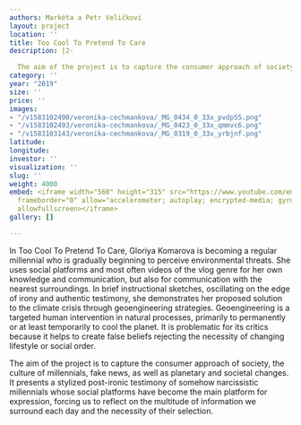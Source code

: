 ```yaml
---
authors: Markéta a Petr Veličkovi
layout: project
location: ''
title: Too Cool To Pretend To Care
description: |2-

  The aim of the project is to capture the consumer approach of society, the culture of millennials, fake news, as well as planetary and societal changes. It presents a stylized post-ironic testimony of somehow narcissistic millennials whose social platforms have become the main platform for expression, forcing us to reflect on the multitude of information we surround each day and the necessity of their selection.
category: ''
year: "2019"
size: ''
price: ''
images:
- "/v1583102490/veronika-cechmankova/_MG_0434_0_33x_pvdp55.png"
- "/v1583102493/veronika-cechmankova/_MG_0423_0_33x_qmmvc6.png"
- "/v1583103143/veronika-cechmankova/_MG_0319_0_33x_yrbjnf.png"
latitude: 
longitude: 
investor: ''
visualization: ''
slug: ''
weight: 4000
embed: <iframe width="560" height="315" src="https://www.youtube.com/embed/2wcRHtafnfY"
  frameborder="0" allow="accelerometer; autoplay; encrypted-media; gyroscope; picture-in-picture"
  allowfullscreen></iframe>
gallery: []

---
```

In Too Cool To Pretend To Care, Gloriya Komarova is becoming a regular millennial who is gradually beginning to perceive environmental threats. She uses social platforms and most often videos of the vlog genre for her own knowledge and communication, but also for communication with the nearest surroundings. In brief instructional sketches, oscillating on the edge of irony and authentic testimony, she demonstrates her proposed solution to the climate crisis through geoengineering strategies. Geoengineering is a targeted human intervention in natural processes, primarily to permanently or at least temporarily to cool the planet. It is problematic for its critics because it helps to create false beliefs rejecting the necessity of changing lifestyle or social order.

The aim of the project is to capture the consumer approach of society, the culture of millennials, fake news, as well as planetary and societal changes. It presents a stylized post-ironic testimony of somehow narcissistic millennials whose social platforms have become the main platform for expression, forcing us to reflect on the multitude of information we surround each day and the necessity of their selection.